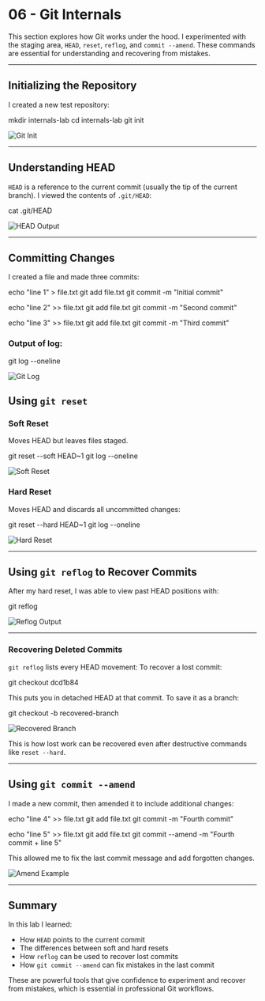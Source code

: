 # 06 - Git Internals

This section explores how Git works under the hood.
I experimented with the staging area, `HEAD`, `reset`, `reflog`, and `commit --amend`.
These commands are essential for understanding and recovering from mistakes.

---

## Initializing the Repository

I created a new test repository:

mkdir internals-lab
cd internals-lab
git init

![Git Init](screenshots/git-init.png)

---

## Understanding HEAD

`HEAD` is a reference to the current commit (usually the tip of the current branch).
I viewed the contents of `.git/HEAD`:

cat .git/HEAD

![HEAD Output](screenshots/git-output-head.png)

---

## Committing Changes

I created a file and made three commits:

echo "line 1" > file.txt
git add file.txt
git commit -m "Initial commit"

echo "line 2" >> file.txt
git add file.txt
git commit -m "Second commit"

echo "line 3" >> file.txt
git add file.txt
git commit -m "Third commit"

### Output of log:

git log --oneline

![Git Log](screenshots/git-log-output-of-three-commits.png)


## Using `git reset`

### Soft Reset

Moves HEAD but leaves files staged.

git reset --soft HEAD~1
git log --oneline

![Soft Reset](screenshots/git-after-soft-reset.png)

### Hard Reset

Moves HEAD and discards all uncommitted changes:

git reset --hard HEAD~1
git log --oneline

![Hard Reset](screenshots/git-after-hard-reset.png)

---

## Using `git reflog` to Recover Commits

After my hard reset, I was able to view past HEAD positions with:

git reflog

![Reflog Output](screenshots/git-reflog-output.png)

---

### Recovering Deleted Commits

`git reflog` lists every HEAD movement:
To recover a lost commit:

git checkout dcd1b84

This puts you in detached HEAD at that commit.
To save it as a branch:

git checkout -b recovered-branch

![Recovered Branch](screenshots/git-checkout-recovered-branch.png)

This is how lost work can be recovered even after destructive commands like `reset --hard`.

---

## Using `git commit --amend`

I made a new commit, then amended it to include additional changes:

echo "line 4" >> file.txt
git add file.txt
git commit -m "Fourth commit"

echo "line 5" >> file.txt
git add file.txt
git commit --amend -m "Fourth commit + line 5"

This allowed me to fix the last commit message and add forgotten changes.

![Amend Example](screenshots/git-use-of-amend.png)

---

## Summary

In this lab I learned:

* How `HEAD` points to the current commit
* The differences between soft and hard resets
* How `reflog` can be used to recover lost commits
* How `git commit --amend` can fix mistakes in the last commit

These are powerful tools that give confidence to experiment and recover from mistakes, which is essential in professional Git workflows.
